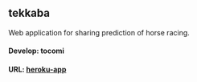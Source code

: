 ## tekkaba
Web application for sharing prediction of horse racing.
#### Develop: tocomi
#### URL: [heroku-app](https://tekkaba.herokuapp.com/)
